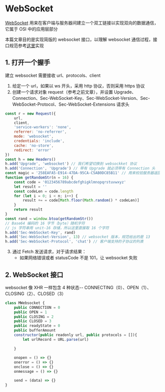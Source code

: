 # WebSocket

[WebSocket](https://datatracker.ietf.org/doc/html/rfc6455) 用来在客户端与服务器间建立一个双工链接以实现双向的数据通信，它属于 OSI 中的应用层部分

本篇文章目的是实现简版的 websocket 接口，以理解 websocket 通信过程，接口规范参考[这里](https://websockets.spec.whatwg.org/#the-websocket-interface)实现

## 1. 打开一个握手

建立 websocket 需要接收 url、protocols、client

1. 给定一个 url，如果以 ws 开头，采用 http 协议，否则采用 https 协议
2. 创建一个请求对象 request（参考之前文章），并设置 Upgrade、Connection、Sec-WebSocket-Key、Sec-WebSocket-Version、Sec-WebSocket-Protocol、Sec-WebSocket-Extensions 请求头

```javascript
const r = new Request({
    url,
    client,
    'service-workers': 'none',
    referrer: 'no-referrer',
    mode: 'websocket',
    credentials: 'include',
    cache: 'no-store',
    redirect: 'error'
})
const h = new Headers()
h.add('Upgrade', 'websocket') // 我们希望切换到 websockket 协议
h.add('Connection', 'Upgrade') // 带有 Upgrade 就必须带有 Connection 头
const magic = '258EAFA5-E914-47DA-95CA-C5AB0DC85B11' // 用来校验服务器返回的 key
function getRandomStr(n = 16) {
    const code = '0123456789abcdefghigklmnopqrstuvwxyz'
    let result = ''
    const codeLen = code.length
    for (let i = 0; i < n; i++) {
        result += = code[Math.floor(Math.random() * codeLen)]
    }
    return result
}
const rand = window.btoa(getRandomStr())
// Base64 编码的 16 字节（byte）随机字符
// js 字符串用 unit-16 存储，所以这里直接取 16 个字符
h.add('Sec-WebSocket-Key', rand)
h.add('Sec-WebSocket-Version', 13) // websocket 版本，规范给出的是 13
h.add('Sec-WebSocket-Protocol', 'chat') // 客户端支持的子协议的列表
```

3. 通过 Fetch 发送请求，对于请求结果：
    - 如果网络错误或者 statusCode 不是 101，让 websocket 失败

## 2. WebSocket 接口

websocket 像 XHR 一样包含 4 种状态-- CONNECTING（0）、OPEN（1）、CLOSING（2）、CLOSED（3）

```javascript
class MWebsocket {
    public CONNECTION = 0
    public OPEN = 1
    public CLOSING = 2
    public CLOSED = 3
    public readyState = 0
    public bufferAmount
    constructor(public readonly url, public protocols = []){
        let urlRecord = URL.parse(url)
        
    }
    
    onopen = () => {}
    onerror = () => {}
    onclose = () => {}
    onmessage = () => {}

    send = (data) => {}
}
```
